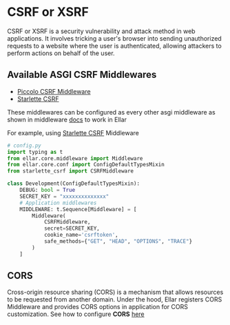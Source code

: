 # **CSRF or XSRF**
CSRF or XSRF is a security vulnerability and attack method in web applications. It involves tricking a user's browser 
into sending unauthorized requests to a website where the user is authenticated, allowing attackers to perform actions on behalf of the user.

## **Available ASGI CSRF Middlewares**

- [Piccolo CSRF Middleware](https://piccolo-api.readthedocs.io/en/latest/csrf/usage.html)
- [Starlette CSRF](https://pypi.org/project/starlette-csrf/)

These middlewares can be configured as every other asgi middleware as shown in middleware [docs](../overview/middleware.md#applying-middleware) to work in Ellar

For example, using [Starlette CSRF](https://pypi.org/project/starlette-csrf/) Middleware
```python
# config.py
import typing as t
from ellar.core.middleware import Middleware
from ellar.core.conf import ConfigDefaultTypesMixin
from starlette_csrf import CSRFMiddleware

class Development(ConfigDefaultTypesMixin):
    DEBUG: bool = True
    SECRET_KEY = "xxxxxxxxxxxxxx"
    # Application middlewares
    MIDDLEWARE: t.Sequence[Middleware] = [
        Middleware(
            CSRFMiddleware, 
            secret=SECRET_KEY, 
            cookie_name='csrftoken', 
            safe_methods={"GET", "HEAD", "OPTIONS", "TRACE"}
        )
    ]

```

## **CORS**
Cross-origin resource sharing (CORS) is a mechanism that allows resources to be requested from another domain. 
Under the hood, Ellar registers CORS Middleware and provides CORS options in application for CORS customization.
See how to configure **CORS** [here](../overview/middleware.md#corsmiddleware)
